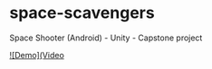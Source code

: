 # space-scavengers
Space Shooter (Android) - Unity - Capstone project

[![Demo](Video](https://youtu.be/F9G9_noBL44)
